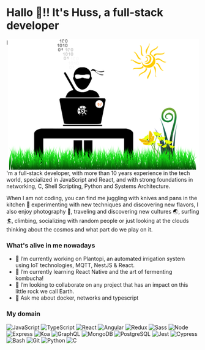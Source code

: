 <link href="profile.css" rel="stylesheet"></link>

# Hallo 🖖!! It's Huss, a full-stack developer

<img align="right" alt="illustration of web developer ninja with grass" src="./assets/NinjaDesktop.svg" width="500" height="340" />

  I'm a full-stack developer, with more than 10 years experience in the tech world, specialized in JavaScript and React, and with strong foundations in networking, C, Shell Scripting, Python and Systems Architecture.

  When I am not coding, you can find me juggling with knives and pans in the kitchen 🥘 experimenting with new techniques and discovering new flavors, I also enjoy photography 📸, traveling and discovering new cultures 🌏, surfing 🏄, climbing, socializing with random people or just looking at the clouds thinking about the cosmos and what part do we play on it.

### What's alive in me nowadays

  - 🔭 I’m currently working on Plantopi, an automated irrigation system using IoT technologies, MQTT, NestJS & React.
  - 🌱 I’m currently learning React Native and the art of fermenting kombucha!
  - 👯 I’m looking to collaborate on any project that has an impact on this little rock we call Earth.
  - 💬 Ask me about docker, networks and typescript

### My domain

<p><img alt="JavaScript" src="https://img.shields.io/badge/JavaScript-F7DF1E?style=for-the-badge&logo=javascript&logoColor=black" />
  <img alt="TypeScript" src="https://img.shields.io/badge/TypeScript-007ACC?style=for-the-badge&logo=typescript&logoColor=white" />
  <img alt="React" src="https://img.shields.io/badge/React-45b8d8?style=for-the-badge&logo=react&logoColor=white" />
  <img alt="Angular" src="https://img.shields.io/badge/Angular-DD0031?logo=angular&amp;logoColor=white&amp;style=for-the-badge">
  <img alt="Redux" src="https://img.shields.io/badge/Redux-764ABC?style=for-the-badge&logo=redux&logoColor=white" />
  <img alt="Sass" src="https://img.shields.io/badge/Sass-CC6699?style=for-the-badge&logo=sass&logoColor=white" />
  <img alt="Node" src="https://img.shields.io/badge/Node-43853d?style=for-the-badge&logo=Node.js&logoColor=white" />
  <img alt="Express" src="https://img.shields.io/badge/Express-404D59?style=for-the-badge&logo=express&logoColor=white" />
  <img alt="Koa" src="https://img.shields.io/badge/Koa-33333d?style=for-the-badge&logo=kaggle&logoColor=white" />
  <img alt="GraphQL" src="https://img.shields.io/badge/GraphQL-E10098?style=for-the-badge&logo=graphql&logoColor=white" />
  <img alt="MongoDB" src="https://img.shields.io/badge/MongoDB-13aa52?style=for-the-badge&logo=mongodb&logoColor=white" />
  <img alt="PostgreSQL" src="https://img.shields.io/badge/PostgreSQL-316192?style=for-the-badge&logo=postgresql&logoColor=white" />
  <img alt="Jest" src="https://img.shields.io/badge/Jest-C21325?style=for-the-badge&logo=jest&logoColor=white" />
  <img alt="Cypress" src="https://img.shields.io/badge/Cypress-17202C?style=for-the-badge&logo=cypress&logoColor=white" />
  <img alt="Bash" src="https://img.shields.io/badge/Bash-4EAA25?style=for-the-badge&logo=gnu-bash&logoColor=white" />
  <img alt="Git" src="https://img.shields.io/badge/Git-F05032?style=for-the-badge&logo=git&logoColor=white" />  
  <img alt="Python" src="https://img.shields.io/badge/Python-3C78A9?style=for-the-badge&logo=python&logoColor=white" /> 
  <img alt="C" src="https://img.shields.io/badge/C/C++-F05032?style=for-the-badge&logo=C&logoColor=white" /></p>
